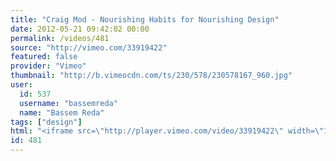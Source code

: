 ```yaml
---
title: "Craig Mod - Nourishing Habits for Nourishing Design"
date: 2012-05-21 09:42:02 00:00
permalink: /videos/481
source: "http://vimeo.com/33919422"
featured: false
provider: "Vimeo"
thumbnail: "http://b.vimeocdn.com/ts/230/578/230578167_960.jpg"
user:
  id: 537
  username: "bassemreda"
  name: "Bassem Reda"
tags: ["design"]
html: "<iframe src=\"http://player.vimeo.com/video/33919422\" width=\"1280\" height=\"720\" frameborder=\"0\" webkitallowfullscreen mozallowfullscreen allowfullscreen></iframe>"
id: 481
---
```



